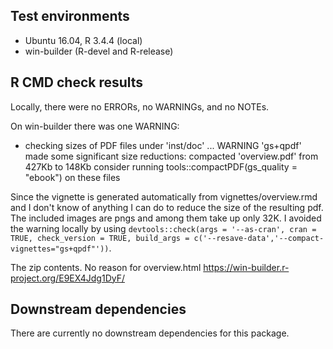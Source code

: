 ## Test environments
* Ubuntu 16.04, R 3.4.4 (local)
* win-builder (R-devel and R-release)

## R CMD check results
Locally, there were no ERRORs, no WARNINGs, and no NOTEs.

On win-builder there was one WARNING: 

* checking sizes of PDF files under 'inst/doc' ... WARNING
  'gs+qpdf' made some significant size reductions:
     compacted 'overview.pdf' from 427Kb to 148Kb
  consider running tools::compactPDF(gs_quality = "ebook") on these files 

Since the vignette is generated automatically from vignettes/overview.rmd and I don't know of anything I can do to reduce the size of the resulting pdf. The included images are pngs and among them take up only 32K. I avoided the warning locally by using 
`devtools::check(args = '--as-cran', cran = TRUE, check_version = TRUE, build_args = c('--resave-data','--compact-vignettes="gs+qpdf"'))`.


The zip contents. No reason for overview.html
https://win-builder.r-project.org/E9EX4Jdg1DyF/

## Downstream dependencies
There are currently no downstream dependencies for this package.